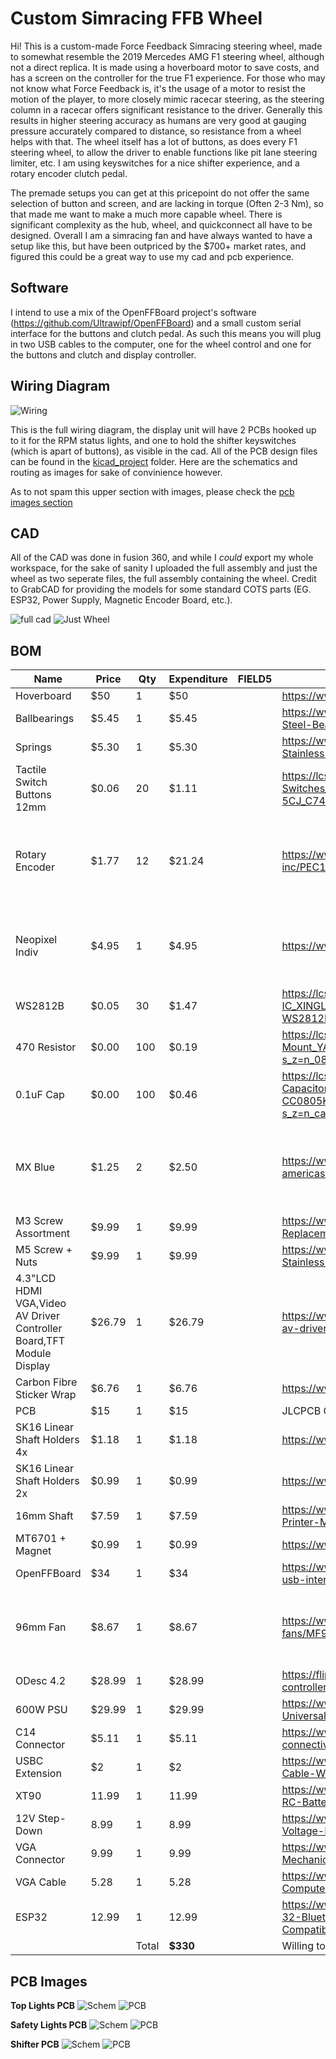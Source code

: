 # Custom Simracing FFB Wheel

Hi! This is a custom-made Force Feedback Simracing steering wheel, made to somewhat resemble the 2019 Mercedes AMG F1 steering wheel, although not a direct replica. It is made using a hoverboard motor to save costs, and has a screen on the controller for the true F1 experience. For those who may not know what Force Feedback is, it's the usage of a motor to resist the motion of the player, to more closely mimic racecar steering, as the steering column in a racecar offers significant resistance to the driver. Generally this results in higher steering accuracy as humans are very good at gauging pressure accurately compared to distance, so resistance from a wheel helps with that. The wheel itself has a lot of buttons, as does every F1 steering wheel, to allow the driver to enable functions like pit lane steering limiter, etc. I am using keyswitches for a nice shifter experience, and a rotary encoder clutch pedal.

The premade setups you can get at this pricepoint do not offer the same selection of button and screen, and are lacking in torque (Often 2-3 Nm), so that made me want to make a much more capable wheel. There is significant complexity as the hub, wheel, and quickconnect all have to be designed. Overall I am a simracing fan and have always wanted to have a setup like this, but have been outpriced by the $700+ market rates, and figured this could be a great way to use my cad and pcb experience.

## Software

I intend to use a mix of the OpenFFBoard project's software (https://github.com/Ultrawipf/OpenFFBoard) and a small custom serial interface for the buttons and clutch pedal. As such this means you will plug in two USB cables to the computer, one for the wheel control and one for the buttons and clutch and display controller.

## Wiring Diagram


![Wiring](./drawings/wiring.svg)

This is the full wiring diagram, the display unit will have 2 PCBs hooked up to it for the RPM status lights, and one to hold the shifter keyswitches (which is apart of buttons), as visible in the cad. All of the PCB design files can be found in the [kicad_project](./kicad_project/) folder. Here are the schematics and routing as images for sake of convinience however.

As to not spam this upper section with images, please check the [pcb images section](#pcb-images)


## CAD

All of the CAD was done in fusion 360, and while I *could* export my whole workspace, for the sake of sanity I uploaded the full assembly and just the wheel as two seperate files, the full assembly containing the wheel. Credit to GrabCAD for providing the models for some standard COTS parts (EG. ESP32, Power Supply, Magnetic Encoder Board, etc.).

![full cad](./images/cadshowcase/fullcad.png)
![Just Wheel](./images/cadshowcase/justwheel.png)


## BOM


|Name                                                                |Price |Qty  |Expenditure|FIELD5|Link                                                                                                                                             |Notes:                                                |
|--------------------------------------------------------------------|------|-----|-----------|------|-------------------------------------------------------------------------------------------------------------------------------------------------|------------------------------------------------------|
|Hoverboard                                                          |$50   |1    |$50        |      |https://www.ebay.com/itm/316843156432                                                                                                            |                                                      |
|Ballbearings                                                        |$5.45 |1    |$5.45      |      |https://www.amazon.com/0-236-Precision-Chrome-Steel-Bearing/dp/B07L8MLK2N/                                                                       |                                                      |
|Springs                                                             |$5.30 |1    |$5.30      |      |https://www.amazon.com/uxcell-Compression-Spring-Stainless-Length/dp/B0C33CQ5LN/                                                                 |                                                      |
|Tactile Switch Buttons 12mm                                         |$0.06 |20   |$1.11      |      |https://lcsc.com/product-detail/Tactile-Switches_Megastar-ZX-QC1212-7-5CJ_C7470190.html?s_z=n_12mm%2520button                                    |                                                      |
|Rotary Encoder                                                      |$1.77 |12   |$21.24     |      |https://www.digikey.com/en/products/detail/bourns-inc/PEC11R-4225F-S0024/4499659                                                                 |Not in stock on LCSC, no similar models instock either|
|Neopixel Indiv                                                      |$4.95 |1    |$4.95      |      |https://www.adafruit.com/product/1938                                                                                                            |Only adafruit has in stock and/or sells :(            |
|WS2812B                                                             |$0.05 |30   |$1.47      |      |https://lcsc.com/product-detail/RGB-LEDs-Built-in-IC_XINGLIGHT-XL-5050RGBC-WS2812B_C2843785.html?s_z=n_ws2812b                                   |                                                      |
|470 Resistor                                                        |$0.00 |100  |$0.19      |      |https://lcsc.com/product-detail/Chip-Resistor-Surface-Mount_YAGEO-RC0805FR-0710KL_C84376.html?s_z=n_0805%2520470%2520ohm                         |                                                      |
|0.1uF Cap                                                           |$0.00 |100  |$0.46      |      |https://lcsc.com/product-detail/Multilayer-Ceramic-Capacitors-MLCC-SMD-SMT_YAGEO-CC0805KRX7R9BB104_C49678.html?s_z=n_capacitor%25200805%25200.1uF|                                                      |
|MX Blue                                                             |$1.25 |2    |$2.50      |      |https://www.digikey.com/en/products/detail/cherry-americas-llc/MX1A-E1NN/40084                                                                   |Not in stock on LCSC, no similar models instock either|
|M3 Screw Assortment                                                 |$9.99 |1    |$9.99      |      |https://www.amazon.com/Assortment-Stainless-Replacement-Machine-Fastener/dp/B0BMQFHDBH/                                                          |                                                      |
|M5 Screw + Nuts                                                     |$9.99 |1    |$9.99      |      |https://www.amazon.com/Assortment-Machine-Stainless-Washers-Threaded/dp/B0DFWW9DZK/                                                              |                                                      |
|4.3"LCD HDMI VGA,Video AV Driver Controller Board,TFT Module Display|$26.79|1    |$26.79     |      |https://www.buydisplay.com/4-3-lcd-hdmi-vga-video-av-driver-controller-board-tft-module-display                                                  |                                                      |
|Carbon Fibre Sticker Wrap                                           |$6.76 |1    |$6.76      |      |https://www.aliexpress.us/item/2251832843233677.html                                                                                             |                                                      |
|PCB                                                                 |$15   |1    |$15        |      |JLCPCB Cart                                                                                                                                      |                                                      |
|SK16 Linear Shaft Holders 4x                                        |$1.18 |1    |$1.18      |      |https://www.aliexpress.us/item/2255801037008492.html                                                                                             |                                                      |
|SK16 Linear Shaft Holders 2x                                        |$0.99 |1    |$0.99      |      |https://www.aliexpress.us/item/3256803971216207.html                                                                                             |                                                      |
|16mm Shaft                                                          |$7.59 |1    |$7.59      |      |https://www.amazon.com/uxcell-Linear-Hardened-Printer-Machine/dp/B0F32ZJCFC                                                                      |                                                      |
|MT6701 + Magnet                                                     |$0.99 |1    |$0.99      |      |https://www.aliexpress.us/item/3256808951558543.html                                                                                             |                                                      |
|OpenFFBoard                                                         |$34   |1    |$34        |      |https://www.elecrow.com/open-ffboard-stm32f407-usb-interface-only.html                                                                           |                                                      |
|96mm Fan                                                            |$8.67 |1    |$8.67      |      |https://www.digikey.com/en/products/detail/sunon-fans/MF92252V2-1000U-A99/7652235                                                                |Much to my awe, digikey has it for the cheapest?      |
|ODesc 4.2                                                           |$28.99|1    |$28.99     |      |https://flipsky.net/products/odesc-v4-2-24v-56v-controller                                                                                       |                                                      |
|600W PSU                                                            |$29.99|1    |$29.99     |      |https://www.amazon.com/BOSYTRO-Switching-Universal-Regulated-Security/dp/B0C53SLDM9/                                                             |                                                      |
|C14 Connector                                                       |$5.11 |1    |$5.11      |      |https://www.digikey.com/en/products/detail/te-connectivity-corcom-filters/1-6609987-4/1306112                                                    |                                                      |
|USBC Extension                                                      |$2    |1    |$2         |      |https://www.walmart.com/ip/onn-USB-C-Extension-Cable-White-6/153042914                                                                           |                                                      |
|XT90                                                                |11.99 |1    |11.99      |      |https://www.amazon.com/Female-Connector-Silicon-RC-Battery/dp/B08L3RS5HP/                                                                        |                                                      |
|12V Step-Down                                                       |8.99  |1    |8.99       |      |https://www.amazon.com/VOLRANTISE-Converter-Voltage-Regulator-Transformer/dp/B09WZ5WH8H?th=1                                                     |                                                      |
|VGA Connector                                                       |9.99  |1    |9.99       |      |https://www.amazon.com/uxcell-Connector-Terminal-Mechanical-Equipment/dp/B07LCM71MY/                                                             |                                                      |
|VGA Cable                                                           |5.28  |1    |5.28       |      |https://www.amazon.com/Pasow-Monitor-Cable-Computer-Projector/dp/B08B64KM93/                                                                     |                                                      |
|ESP32                                                               |12.99 |1    |12.99      |      |https://www.amazon.com/Development-ESP-WROOM-32-Bluetooth-Microcontroller-Compatible/dp/B0DSZTZKLM/                                              |                                                      |
|                                                                    |      |Total|**$330**       |      |Willing to incur any extra expense to myself                                                                                                     |                                                      |


## PCB Images

**Top Lights PCB**
![Schem](./images/pcb/topstrip_schem.png) 
![PCB](./images/pcb/topstrip_pcb.png)


**Safety Lights PCB**
![Schem](./images/pcb/safety_light_schem.png) 
![PCB](./images/pcb/safety_light_pcb.png)

**Shifter PCB**
![Schem](./images/pcb/shifter_schem.png) 
![PCB](./images/pcb/shifter_pcb.png)